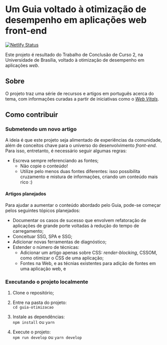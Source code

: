 # Um Guia voltado à otimização de desempenho em aplicações web front-end 

[![Netlify Status](https://api.netlify.com/api/v1/badges/a6bb57e5-9928-48fd-a781-882489de7531/deploy-status)](https://app.netlify.com/sites/hopeful-raman-412695/deploys)

Este projeto é resultado do Trabalho de Conclusão de Curso 2, na Universidade de Brasília, voltado à otimização de desempenho em aplicações _web_.

## Sobre

O projeto traz uma série de recursos e artigos em português acerca do tema, com informações curadas a partir de iniciativas como o [_Web Vitals_](https://web.dev/vitals/).

## Como contribuir

### Submetendo um novo artigo

A ideia é que este projeto seja alimentado de experiências da comunidade, além de conceitos chave para o universo do desenvolvimento _front-end_. Para isso, entretanto, é necessário seguir algumas regras:

- Escreva sempre referenciando as fontes;
  - Não copie o conteúdo!
  - Utilize pelo menos duas fontes diferentes: isso possibilita cruzamento e mistura de informações, criando um conteúdo mais rico :)

#### Artigos planejados

Para ajudar a aumentar o conteúdo abordado pelo Guia, pode-se começar pelos seguintes tópicos planejados:

- Documentar os casos de sucesso que envolvem refatoração de aplicações de grande porte voltadas à redução do tempo de carregamento;    
- Conceituar SSG, SPA e SSG;
- Adicionar novas ferramentas de diagnóstico;
- Estender o número de técnicas:   
  - Adicionar um artigo apenas sobre CSS: _render-blocking_, CSSOM, como otimizar o CSS de uma aplicação;
  - Fontes na Web, e as técnias existentes para adição de fontes em uma aplicação web, e

### Executando o projeto localmente

1. Clone o repositório;

2. Entre na pasta do projeto:  
   `cd guia-otimizacao`

3. Instale as dependências:  
   `npm install` ou `yarn`

4. Execute o projeto:  
   `npm run develop` ou `yarn develop`
